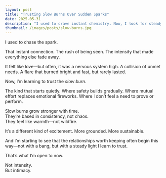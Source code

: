 ```yaml
---
layout: post
title: "Trusting Slow Burns Over Sudden Sparks"
date: 2025-05-31
description: "I used to crave instant chemistry. Now, I look for steady warmth."
thumbnail: /images/posts/slow-burns.jpg
---
```


I used to chase the spark.

That instant connection. The rush of being seen. The intensity that made everything else fade away.

It felt like love—but often, it was a nervous system high. A collision of unmet needs. A flare that burned bright and fast, but rarely lasted.

Now, I’m learning to trust the *slow burn*.

The kind that starts quietly. Where safety builds gradually. Where mutual effort replaces emotional fireworks. Where I don’t feel a need to prove or perform.

Slow burns grow stronger with time.  
They’re based in consistency, not chaos.  
They feel like warmth—not wildfire.

It’s a different kind of excitement. More grounded. More sustainable.

And I’m starting to see that the relationships worth keeping often begin this way—not with a bang, but with a steady light I learn to trust.

That’s what I’m open to now.

Not intensity.  
But intimacy.
